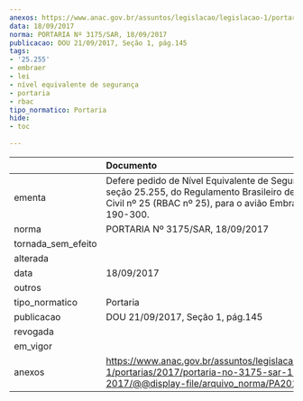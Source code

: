 ```yaml
---
anexos: https://www.anac.gov.br/assuntos/legislacao/legislacao-1/portarias/2017/portaria-no-3175-sar-18-09-2017/@@display-file/arquivo_norma/PA2017-3175.pdf
data: 18/09/2017
norma: PORTARIA Nº 3175/SAR, 18/09/2017
publicacao: DOU 21/09/2017, Seção 1, pág.145
tags:
- '25.255'
- embraer
- lei
- nível equivalente de segurança
- portaria
- rbac
tipo_normatico: Portaria
hide: 
- toc 
 
---
```


|                    | Documento                                                                                                                                                             |
|:-------------------|:----------------------------------------------------------------------------------------------------------------------------------------------------------------------|
| ementa             | Defere pedido de Nível Equivalente de Segurança para a seção 25.255, do Regulamento Brasileiro de Aviação Civil nº 25 (RBAC nº 25), para o avião Embraer ERJ-190-300. |
| norma              | PORTARIA Nº 3175/SAR, 18/09/2017                                                                                                                                      |
| tornada_sem_efeito |                                                                                                                                                                       |
| alterada           |                                                                                                                                                                       |
| data               | 18/09/2017                                                                                                                                                            |
| outros             |                                                                                                                                                                       |
| tipo_normatico     | Portaria                                                                                                                                                              |
| publicacao         | DOU 21/09/2017, Seção 1, pág.145                                                                                                                                      |
| revogada           |                                                                                                                                                                       |
| em_vigor           |                                                                                                                                                                       |
| anexos             | https://www.anac.gov.br/assuntos/legislacao/legislacao-1/portarias/2017/portaria-no-3175-sar-18-09-2017/@@display-file/arquivo_norma/PA2017-3175.pdf                  |